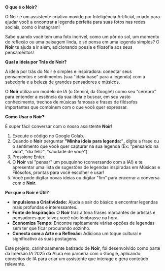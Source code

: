 **O que é o Noir?**

O Noir é um assistente criativo movido por Inteligência Artificial, criado para ajudar você a encontrar a legenda perfeita para suas fotos nas redes sociais, como o Instagram!

Sabe quando você tem uma foto incrível, como um pôr do sol, um momento de reflexão ou uma paisagem linda, e só pensa em uma legenda simples? O **Noir** te ajuda a ir além, adicionando poesia e filosofia aos seus pensamentos!

**Qual a Ideia por Trás do Noir?**

A ideia por trás do Noir é simples e inspiradora: conectar seus pensamentos e sentimentos (sua "ideia base" para a legenda) com a sabedoria e a beleza de grandes pensadores e músicos.

O **Noir** utiliza um modelo de IA (o Gemini, da Google!) como seu "cérebro" para entender a essência da sua ideia e buscar, em seu vasto conhecimento, trechos de músicas famosas e frases de filósofos importantes que combinem com o que você quer expressar.

**Como Usar o Noir?**

É super fácil conversar com o nosso assistente **Noir**!

1.  Execute o código no Google Colab.
2.  Quando o **Noir** perguntar **"Minha ideia para legenda:"**, digite a frase ou o sentimento que você quer capturar na sua legenda (Ex: "pensando na vida", "dia feliz", "saudade de você").
3.  Pressione Enter.
4.  O **Noir** vai "pensar" um pouquinho (conversando com a IA!) e te apresentar uma lista de sugestões de legendas inspiradas em Músicas e Filósofos, prontas para você escolher e usar!
5.  Você pode digitar novas ideias ou digitar "fim" para encerrar a conversa com o **Noir**.

**Por que o Noir é Útil?**

* **Impulsiona a Criatividade:** Ajuda a sair do básico e encontrar legendas mais profundas e interessantes.
* **Fonte de Inspiração:** O **Noir** traz à tona frases marcantes de artistas e pensadores que talvez você não lembrasse na hora.
* **Economiza Tempo:** Encontre rapidamente várias opções de legendas sem ter que ficar procurando sozinho.
* **Conecta com a Arte e a Reflexão:** Adiciona um toque cultural e significativo às suas postagens.

Este projeto, carinhosamente batizado de **Noir**, foi desenvolvido como parte da Imersão IA 2025 da Alura em parceria com o Google, aplicando conceitos de IA para criar um assistente que interage e gera conteúdo relevante.
